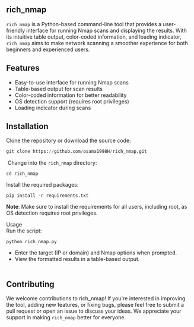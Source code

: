 ## rich\_nmap

`rich_nmap` is a Python-based command-line tool that provides a user-friendly interface for running Nmap scans and displaying the results. With its intuitive table output, color-coded information, and loading indicator, `rich_nmap` aims to make network scanning a smoother experience for both beginners and experienced users.

## Features

*   Easy-to-use interface for running Nmap scans
*   Table-based output for scan results
*   Color-coded information for better readability
*   OS detection support (requires root privileges)
*   Loading indicator during scans

## Installation

Clone the repository or download the source code:

```python
git clone https://github.com/osama1998H/rich_nmap.git
```

 Change into the `rich_nmap` directory:

```plaintext
cd rich_nmap
```

Install the required packages:

```plaintext
pip install -r requirements.txt
```

**Note**: Make sure to install the requirements for all users, including root, as OS detection requires root privileges.

Usage  
Run the script:

```plaintext
python rich_nmap.py
```

*   Enter the target (IP or domain) and Nmap options when prompted.
*   View the formatted results in a table-based output.  
     

## Contributing

  
We welcome contributions to rich_nmap! If you're interested in improving the tool, adding new features, or fixing bugs, please feel free to submit a pull request or open an issue to discuss your ideas. We appreciate your support in making `rich_nmap` better for everyone.
